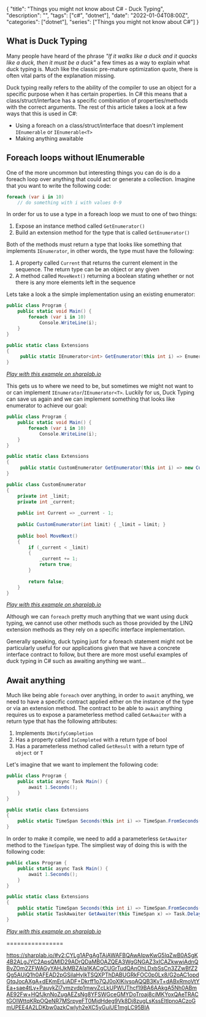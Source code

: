 {
    "title": "Things you might not know about C# - Duck Typing",
    "description": "",
    "tags": ["c#", "dotnet"],
    "date": "2022-01-04T08:00Z",
    "categories": ["dotnet"],
    "series": ["Things you might not know about C#"]
}

<!--more-->

## What is Duck Typing

Many people have heard of the phrase _"If it walks like a duck and it quacks like a duck, then it must be a duck"_ a few times as a way to explain what duck typing is. Much like the classic pre-mature optimization quote, there is often vital parts of the explanation missing.

Duck typing really refers to the ability of the compiler to use an object for a specific purpose when it has certain properties. In C# this means that a class/struct/interface has a specific combination of properties/methods with the correct arguments. The rest of this article takes a look at a few ways that this is used in C#:

- Using a foreach on a class/struct/interface that doesn't implement `IEnumerable` or `IEnumerable<T>`
- Making anything awaitable

## Foreach loops without IEnumerable

One of the more uncommon but interesting things you can do is do a foreach loop over anything that could act or generate a collection. Imagine that you want to write the following code: 

```csharp
foreach (var i in 10)
    // do something with i with values 0-9
```

In order for us to use a type in a foreach loop we must to one of two things:

1. Expose an instance method called `GetEnumerator()`
2. Build an extension method for the type that is called `GetEnumerator()`

Both of the methods must return a type that looks like something that implements `IEnumerator`, in other words, the type must have the following:

1. A property called `Current` that returns the current element in the sequence. The return type can be an object or any given
2. A method called `MoveNext()` returning a boolean stating whether or not there is any more elements left in the sequence

Lets take a look a the simple implementation using an existing enumerator:

```csharp
public class Program {
    public static void Main() {
        foreach (var i in 10)
            Console.WriteLine(i);
    }
}

public static class Extensions
{
     public static IEnumerator<int> GetEnumerator(this int i) => Enumerable.Range(0, i).GetEnumerator();   
}
```

_[Play with this example on sharplab.io](https://sharplab.io/#v2:C4LgTgrgdgNAJiA1AHwAICYCMBYAUKgBgAJVMAWAbj0JMwDoAZASygEcrdqBmE9WgdiIBvPETG8+I3OJlEAZgHswAUwCGAYwAWRABQA3VWCJNjUIpgIBKUbNukAnDqaWOMgL54PnfD1IA2XiIAUQAPYGUoAGcmBSi8KVlUX0wAgEkgqAgAW2UwVWAlAB4WYAA+IgBxZWAM7Nz8pR1gTSZI02BjSyIAXnLanLyAIwAbZToAJVUoAHNlHQIYTroqmsyBhrAdF3FPIA)_

This gets us to where we need to be, but sometimes we might not want to or can implement `IEnumerator`/`IEnumerator<T>`. Luckily for us, Duck Typing can save us again and we can implement something that looks like enumerator to achieve our goal:

```csharp
public class Program {
    public static void Main() {
        foreach (var i in 10)
            Console.WriteLine(i);
    }
}

public static class Extensions
{
     public static CustomEnumerator GetEnumerator(this int i) => new CustomEnumerator(i);   
}

public class CustomEnumerator
{
    private int _limit;
    private int _current;
    
    public int Current => _current - 1;
    
    public CustomEnumerator(int limit) { _limit = limit; }
    
    public bool MoveNext()
    {
        if (_current < _limit)
        {
            _current += 1;
            return true;   
        }
        
        return false;
    }
}
```
_[Play with this example on sharplab.io](https://sharplab.io/#v2:C4LgTgrgdgNAJiA1AHwAICYCMBYAUKgBgAJVMAWAbj0JMwDoAZASygEcrdqBmE9WgdiIBvPETG8+I3OJlEAZgHswAUwCGAYwAWRABQA3VWCJNjUIpgIBKUbNukAnDqaWOMgL54PnfD1IA2XiIAUQAPYGUoAGcmBSi8KVlUX0wAgGEISOAFAFsgqAhs5TBVLKMAcWVgPIKikqUdYE0mSNNgY0siAF4APiIoZQB3InTMnOrC4tKnF3FPPG5Akazc/Im6sHibMQAHMCYDcNaiAH0AGyZspmBXcV39kuUj4/UIMBUoa62iL6Sj9LeIm0eicXgCPkQALTmG5iH48JZjVa1KYsNrnS7ADpCE7oq5dIi465ELwyOFEABGCgUpyIAFkFHplAA5ZRhHTWaTiBK2YxyXTPV7vNoAHhxFyuHJ5wi+UoFYLaiE60JlPNQgmAkGUFFmnNsJJ5KrEavkqlOkS1Xy8biAA=)_

Although we can `foreach` pretty much anything that we want using duck typing, we cannot use other methods such as those provided by the LINQ extension methods as they rely on a specific interface implementation.

Generally speaking, duck typing just for a foreach statement might not be particularly useful for our applications given that we have a concrete interface contract to follow, but there are more most useful examples of duck typing in C# such as awaiting anything we want...

## Await anything

Much like being able `foreach` over anything, in order to `await` anything, we need to have a specific contract applied either on the instance of the type or via an extension method. The contract to be able to `await` anything requires us to expose a parameterless method called `GetAwaiter` with a return type that has the following attributes:

1. Implements `INotifyCompletion`
2. Has a property called `IsCompleted` with a return type of bool
3. Has a parameterless method called `GetResult` with a return type of `object` or `T` 

Let's imagine that we want to implement the following code:

```csharp
public class Program {
    public static async Task Main() {
        await 1.Seconds();
    }    
}

public static class Extensions
{
    public static TimeSpan Seconds(this int i) => TimeSpan.FromSeconds(i);
}
```

In order to make it compile, we need to add a parameterless `GetAwaiter` method to the `TimeSpan` type. The simpliest way of doing this is with the following code:

```csharp
public class Program {
    public static async Task Main() {
        await 1.Seconds();
    }    
}

public static class Extensions
{
    public static TimeSpan Seconds(this int i) => TimeSpan.FromSeconds(i);
    public static TaskAwaiter GetAwaiter(this TimeSpan x) => Task.Delay(x).GetAwaiter();
}
```

_[Play with this example on sharplab.io](https://sharplab.io/#v2:CYLg1APgAgTAjAWAFBQAwAIpwKwG5lqZwB0ASgK4B2ALgJYC2ApsQMID29ADrQDaMBOAZQEA3WgGNGAZ3xICAZkwwiAdnQBvZOm2ZFWAGyYAHJkMBZAIa1KACgCUGrTudQAnOhLDxbSsCn3ZZwBfZ2Qg5AUiQ1h0AFEAD2pGSilaHylkTSQXPThDABUGRkFOC0p0Lx8/G2oAC1opdGtqJocAXgA+dEKmErLiADF+Dkrff1o7QJ0oXOj9AEEAdysk/nQAcUZqJZWBGvrGnuLS8vj2rqh9YgARRh4LAE8bM+JN7eXaVYCwoA==)_


================


https://sharplab.io/#v2:CYLg1APgAgTAjAWAFBQAwAIpwKwG5lqZwB0ASgK4B2ALgJYC2ApsQMID29ADrQDaMBOAZQEA3WgGNGAZ3xICAZkwwiAdnQBvZOm2ZFWAGyYAHJkMBZAIa1KACgCUGrTudQAnOhLDxbSsCn3ZZwBfZ2Qg5AUiQ1h0AFEAD2pGSilaHylkTSQXPThDABUGRkFOC0p0Lx8/G2oAC1opdGtqJocAXgA+dEKmErLiADF+Dkrff1o7QJ0oXIKivsoAQQB3KyT+dABxRmoVtYEa+sae4tLy+PauykZl7vmzvdp1mwvZcLkUPWUThcf19BA6AAkgA5Nh0ABmAE92Fw+HQfJknNoZugAEZsNg8YFSWGceGMYDoTroaj8ciMKYoxQAeTRACtGOIWttqKRpOQeNR7MSrpyeFT0MjdHdeg9Vk8Dj8zugLsKssEItlpnoACzoGmUPEE4A2LDKbw0azkCwIyh2eXC5yGuiUE1mgLC95BIA